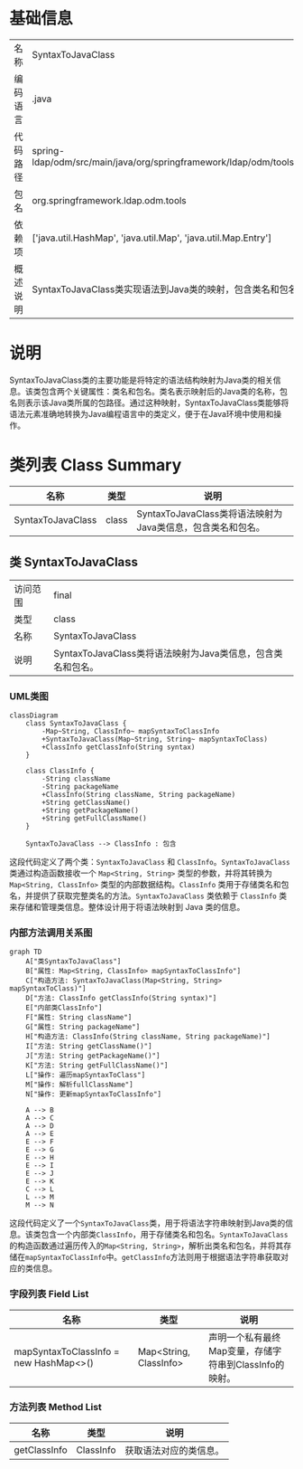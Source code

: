 # 基础信息

|      |      |
|------|------|
| 名称 | SyntaxToJavaClass |
| 编码语言 | .java |
| 代码路径 | spring-ldap/odm/src/main/java/org/springframework/ldap/odm/tools/SyntaxToJavaClass.java |
| 包名 | org.springframework.ldap.odm.tools |
| 依赖项 | ['java.util.HashMap', 'java.util.Map', 'java.util.Map.Entry'] |
| 概述说明 | SyntaxToJavaClass类实现语法到Java类的映射，包含类名和包名。 |

# 说明

SyntaxToJavaClass类的主要功能是将特定的语法结构映射为Java类的相关信息。该类包含两个关键属性：类名和包名。类名表示映射后的Java类的名称，包名则表示该Java类所属的包路径。通过这种映射，SyntaxToJavaClass类能够将语法元素准确地转换为Java编程语言中的类定义，便于在Java环境中使用和操作。

# 类列表 Class Summary

| 名称   | 类型  | 说明 |
|-------|------|-------------|
| SyntaxToJavaClass | class | SyntaxToJavaClass类将语法映射为Java类信息，包含类名和包名。 |



## 类 SyntaxToJavaClass

|      |      |
|------|------|
| 访问范围 | final |
| 类型 | class |
| 名称 | SyntaxToJavaClass |
| 说明 | SyntaxToJavaClass类将语法映射为Java类信息，包含类名和包名。 |


### UML类图

```mermaid
classDiagram
    class SyntaxToJavaClass {
        -Map~String, ClassInfo~ mapSyntaxToClassInfo
        +SyntaxToJavaClass(Map~String, String~ mapSyntaxToClass)
        +ClassInfo getClassInfo(String syntax)
    }

    class ClassInfo {
        -String className
        -String packageName
        +ClassInfo(String className, String packageName)
        +String getClassName()
        +String getPackageName()
        +String getFullClassName()
    }

    SyntaxToJavaClass --> ClassInfo : 包含
```

这段代码定义了两个类：`SyntaxToJavaClass` 和 `ClassInfo`。`SyntaxToJavaClass` 类通过构造函数接收一个 `Map<String, String>` 类型的参数，并将其转换为 `Map<String, ClassInfo>` 类型的内部数据结构。`ClassInfo` 类用于存储类名和包名，并提供了获取完整类名的方法。`SyntaxToJavaClass` 类依赖于 `ClassInfo` 类来存储和管理类信息。整体设计用于将语法映射到 Java 类的信息。


### 内部方法调用关系图

```mermaid
graph TD
    A["类SyntaxToJavaClass"]
    B["属性: Map<String, ClassInfo> mapSyntaxToClassInfo"]
    C["构造方法: SyntaxToJavaClass(Map<String, String> mapSyntaxToClass)"]
    D["方法: ClassInfo getClassInfo(String syntax)"]
    E["内部类ClassInfo"]
    F["属性: String className"]
    G["属性: String packageName"]
    H["构造方法: ClassInfo(String className, String packageName)"]
    I["方法: String getClassName()"]
    J["方法: String getPackageName()"]
    K["方法: String getFullClassName()"]
    L["操作: 遍历mapSyntaxToClass"]
    M["操作: 解析fullClassName"]
    N["操作: 更新mapSyntaxToClassInfo"]

    A --> B
    A --> C
    A --> D
    A --> E
    E --> F
    E --> G
    E --> H
    E --> I
    E --> J
    E --> K
    C --> L
    L --> M
    M --> N
```

这段代码定义了一个`SyntaxToJavaClass`类，用于将语法字符串映射到Java类的信息。该类包含一个内部类`ClassInfo`，用于存储类名和包名。`SyntaxToJavaClass`的构造函数通过遍历传入的`Map<String, String>`，解析出类名和包名，并将其存储在`mapSyntaxToClassInfo`中。`getClassInfo`方法则用于根据语法字符串获取对应的类信息。

### 字段列表 Field List

| 名称  | 类型  | 说明 |
|-------|-------|------|
| mapSyntaxToClassInfo = new HashMap<>() | Map<String, ClassInfo> | 声明一个私有最终Map变量，存储字符串到ClassInfo的映射。 |

### 方法列表 Method List

| 名称  | 类型  | 说明 |
|-------|-------|------|
| getClassInfo | ClassInfo | 获取语法对应的类信息。 |




